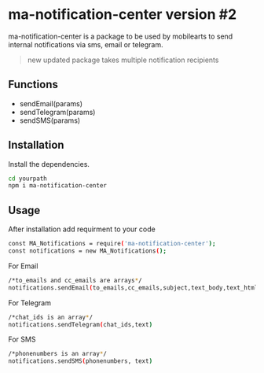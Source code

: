 # ma-notification-center version #2


ma-notification-center is a package to be used by mobilearts to send internal notifications via sms, email or telegram.

> new updated package takes multiple notification recipients 

## Functions

- sendEmail(params)
- sendTelegram(params)
- sendSMS(params)


## Installation

Install the dependencies.

```sh
cd yourpath
npm i ma-notification-center
```

## Usage

After installation add requirment to your code
```sh
const MA_Notifications = require('ma-notification-center');
const notifications = new MA_Notifications();
```

For Email

```sh
/*to_emails and cc_emails are arrays*/
notifications.sendEmail(to_emails,cc_emails,subject,text_body,text_html)
```

For Telegram

```sh
/*chat_ids is an array*/
notifications.sendTelegram(chat_ids,text)
```

For SMS

```sh
/*phonenumbers is an array*/
notifications.sendSMS(phonenumbers, text)
```
